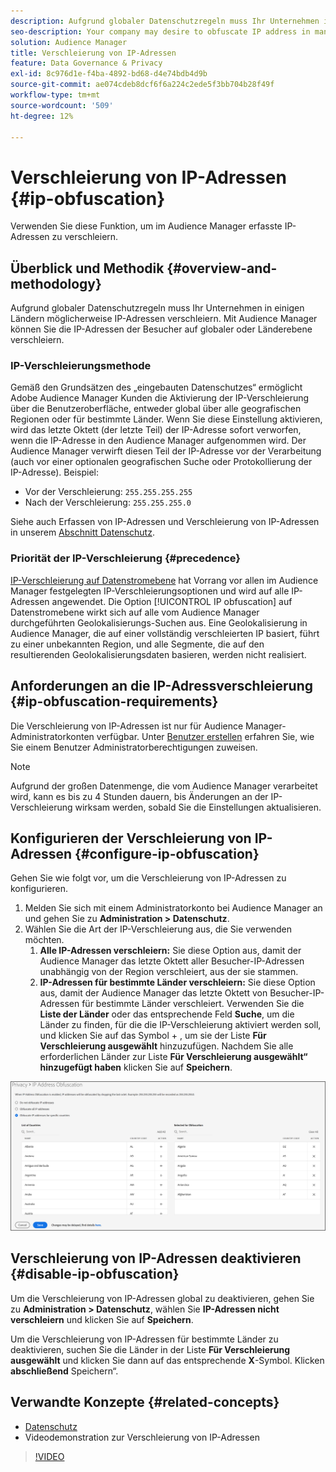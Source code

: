 ```yaml
---
description: Aufgrund globaler Datenschutzregeln muss Ihr Unternehmen in einigen Ländern möglicherweise IP-Adressen verschleiern. Mit Audience Manager können Sie die IP-Adressen der Besucher auf globaler oder Länderebene verschleiern.
seo-description: Your company may desire to obfuscate IP address in many countries due to global privacy regulations. Audience Manager allows you to obfuscate visitor IP addresses on a global or country-by-country basis.
solution: Audience Manager
title: Verschleierung von IP-Adressen
feature: Data Governance & Privacy
exl-id: 8c976d1e-f4ba-4892-bd68-d4e74bdb4d9b
source-git-commit: ae074cdeb8dcf6f6a224c2ede5f3bb704b28f49f
workflow-type: tm+mt
source-wordcount: '509'
ht-degree: 12%

---
```


# Verschleierung von IP-Adressen {#ip-obfuscation}

Verwenden Sie diese Funktion, um im Audience Manager erfasste IP-Adressen zu verschleiern.

## Überblick und Methodik {#overview-and-methodology}

Aufgrund globaler Datenschutzregeln muss Ihr Unternehmen in einigen Ländern möglicherweise IP-Adressen verschleiern. Mit Audience Manager können Sie die IP-Adressen der Besucher auf globaler oder Länderebene verschleiern.

### IP-Verschleierungsmethode

Gemäß den Grundsätzen des „eingebauten Datenschutzes“ ermöglicht Adobe Audience Manager Kunden die Aktivierung der IP-Verschleierung über die Benutzeroberfläche, entweder global über alle geografischen Regionen oder für bestimmte Länder. Wenn Sie diese Einstellung aktivieren, wird das letzte Oktett (der letzte Teil) der IP-Adresse sofort verworfen, wenn die IP-Adresse in den Audience Manager aufgenommen wird. Der Audience Manager verwirft diesen Teil der IP-Adresse vor der Verarbeitung (auch vor einer optionalen geografischen Suche oder Protokollierung der IP-Adresse). Beispiel:

* Vor der Verschleierung: `255.255.255.255`
* Nach der Verschleierung: `255.255.255.0`

Siehe auch Erfassen von IP-Adressen und Verschleierung von IP-Adressen in unserem [Abschnitt Datenschutz](/help/using/overview/data-security-and-privacy/data-privacy.md).

### Priorität der IP-Verschleierung {#precedence}

[IP-Verschleierung auf Datenstromebene](https://experienceleague.adobe.com/docs/experience-platform/edge/datastreams/configure.html?lang=de#create) hat Vorrang vor allen im Audience Manager festgelegten IP-Verschleierungsoptionen und wird auf alle IP-Adressen angewendet. Die Option [!UICONTROL IP obfuscation] auf Datenstromebene wirkt sich auf alle vom Audience Manager durchgeführten Geolokalisierungs-Suchen aus. Eine Geolokalisierung in Audience Manager, die auf einer vollständig verschleierten IP basiert, führt zu einer unbekannten Region, und alle Segmente, die auf den resultierenden Geolokalisierungsdaten basieren, werden nicht realisiert.

## Anforderungen an die IP-Adressverschleierung {#ip-obfuscation-requirements}

Die Verschleierung von IP-Adressen ist nur für Audience Manager-Administratorkonten verfügbar. Unter [Benutzer erstellen](/help/using/features/administration/administration-overview.md#create-users) erfahren Sie, wie Sie einem Benutzer Administratorberechtigungen zuweisen.

>[!NOTE]
>
> Aufgrund der großen Datenmenge, die vom Audience Manager verarbeitet wird, kann es bis zu 4 Stunden dauern, bis Änderungen an der IP-Verschleierung wirksam werden, sobald Sie die Einstellungen aktualisieren.

## Konfigurieren der Verschleierung von IP-Adressen {#configure-ip-obfuscation}

Gehen Sie wie folgt vor, um die Verschleierung von IP-Adressen zu konfigurieren.

1. Melden Sie sich mit einem Administratorkonto bei Audience Manager an und gehen Sie zu **Administration > Datenschutz**.
2. Wählen Sie die Art der IP-Verschleierung aus, die Sie verwenden möchten.
   1. **Alle IP-Adressen verschleiern:** Sie diese Option aus, damit der Audience Manager das letzte Oktett aller Besucher-IP-Adressen unabhängig von der Region verschleiert, aus der sie stammen.
   2. **IP-Adressen für bestimmte Länder verschleiern:** Sie diese Option aus, damit der Audience Manager das letzte Oktett von Besucher-IP-Adressen für bestimmte Länder verschleiert. Verwenden Sie die **Liste der Länder** oder das entsprechende Feld **Suche**, um die Länder zu finden, für die die IP-Verschleierung aktiviert werden soll, und klicken Sie auf das Symbol + , um sie der Liste **Für Verschleierung ausgewählt** hinzuzufügen. Nachdem Sie alle erforderlichen Länder zur Liste **Für Verschleierung ausgewählt“ hinzugefügt haben** klicken Sie auf **Speichern**.

![](assets/ip-obfuscation.png)

## Verschleierung von IP-Adressen deaktivieren {#disable-ip-obfuscation}

Um die Verschleierung von IP-Adressen global zu deaktivieren, gehen Sie zu **Administration > Datenschutz**, wählen Sie **IP-Adressen nicht verschleiern** und klicken Sie auf **Speichern**.

Um die Verschleierung von IP-Adressen für bestimmte Länder zu deaktivieren, suchen Sie die Länder in der Liste **Für Verschleierung ausgewählt** und klicken Sie dann auf das entsprechende **X**-Symbol. Klicken **abschließend** Speichern“.

## Verwandte Konzepte {#related-concepts}

* [Datenschutz](/help/using/overview/data-security-and-privacy/data-privacy.md)
* Videodemonstration zur Verschleierung von IP-Adressen
>[!VIDEO](https://video.tv.adobe.com/v/34968?captions=ger)
